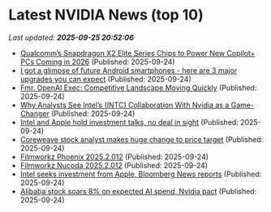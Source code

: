 # Latest NVIDIA News (top 10)
_Last updated: **2025-09-25 20:52:06**_

- [Qualcomm’s Snapdragon X2 Elite Series Chips to Power New Copilot+ PCs Coming in 2026](https://www.thurrott.com/hardware/327193/qualcomms-snapdragon-x2-elite-series-chips-to-power-new-copilot-pcs-coming-in-2026) (Published: 2025-09-24)
- [I got a glimpse of future Android smartphones - here are 3 major upgrades you can expect](https://www.zdnet.com/article/i-got-a-glimpse-of-future-android-smartphones-here-are-three-major-upgrades-you-can-expect/) (Published: 2025-09-24)
- [Fmr. OpenAI Exec: Competitive Landscape Moving Quickly](https://finance.yahoo.com/video/fmr-openai-exec-competitive-landscape-202642269.html) (Published: 2025-09-24)
- [Why Analysts See Intel’s (INTC) Collaboration With Nvidia as a Game-Changer](https://finance.yahoo.com/news/why-analysts-see-intel-intc-201938246.html) (Published: 2025-09-24)
- [Intel and Apple hold investment talks, no deal in sight](https://9to5mac.com/2025/09/24/intel-and-apple-hold-investment-talks-no-deal-in-sight/) (Published: 2025-09-24)
- [Coreweave stock analyst makes huge change to price target](https://biztoc.com/x/5a54840feb81e5cf) (Published: 2025-09-24)
- [Filmworkz Phoenix 2025.2.012](https://post.rlsbb.to/filmworkz-phoenix-2025-2-012/) (Published: 2025-09-24)
- [Filmworkz Nucoda 2025.2.012](https://post.rlsbb.to/filmworkz-nucoda-2025-2-012/) (Published: 2025-09-24)
- [Intel seeks investment from Apple, Bloomberg News reports](https://www.channelnewsasia.com/business/intel-seeks-investment-apple-bloomberg-news-reports-5367516) (Published: 2025-09-24)
- [Alibaba stock soars 8% on expected AI spend, Nvidia pact](https://consent.yahoo.com/v2/collectConsent?sessionId=1_cc-session_3a0db9ac-847b-4d43-bdb0-f03d015d41c0) (Published: 2025-09-24)
